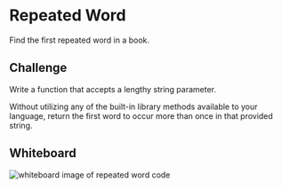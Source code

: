 # Repeated Word
Find the first repeated word in a book.

## Challenge
Write a function that accepts a lengthy string parameter.

Without utilizing any of the built-in library methods available to your language, return the first word to occur more than once in that provided string.

## Whiteboard
![whiteboard image of repeated word code]()